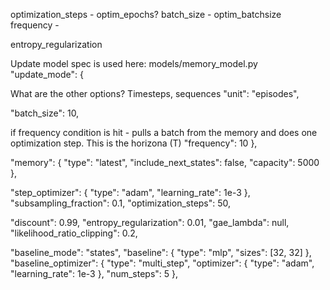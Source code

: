 optimization_steps - optim_epochs?
batch_size - optim_batchsize
frequency - 

entropy_regularization

Update model spec is used here: models/memory_model.py
"update_mode": {

What are the other options?  Timesteps, sequences 
"unit": "episodes", 

"batch_size": 10,

if frequency condition is hit - pulls a batch from the memory and does one
optimization step. This is the horizona (T)
"frequency": 10
},



"memory": {
"type": "latest",
"include_next_states": false,
"capacity": 5000
},

"step_optimizer": {
"type": "adam",
"learning_rate": 1e-3
},
"subsampling_fraction": 0.1,
"optimization_steps": 50,

"discount": 0.99,
"entropy_regularization": 0.01,
"gae_lambda": null,
"likelihood_ratio_clipping": 0.2,

"baseline_mode": "states",
"baseline": {
"type": "mlp",
"sizes": [32, 32]
},
"baseline_optimizer": {
"type": "multi_step",
"optimizer": {
	"type": "adam",
	"learning_rate": 1e-3
},
"num_steps": 5
},

